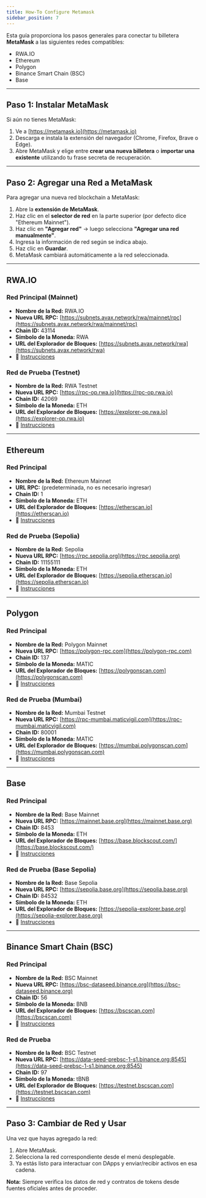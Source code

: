 ```yaml
---
title: How-To Configure Metamask
sidebar_position: 7
---
```




Esta guía proporciona los pasos generales para conectar tu billetera **MetaMask** a las siguientes redes compatibles:

* RWA.IO
* Ethereum
* Polygon
* Binance Smart Chain (BSC)
* Base

---

## Paso 1: Instalar MetaMask

Si aún no tienes MetaMask:

1. Ve a [https://metamask.io](https://metamask.io)
2. Descarga e instala la extensión del navegador (Chrome, Firefox, Brave o Edge).
3. Abre MetaMask y elige entre **crear una nueva billetera** o **importar una existente** utilizando tu frase secreta de recuperación.

---

## Paso 2: Agregar una Red a MetaMask

Para agregar una nueva red blockchain a MetaMask:

1. Abre la **extensión de MetaMask**.
2. Haz clic en el **selector de red** en la parte superior (por defecto dice "Ethereum Mainnet").
3. Haz clic en **"Agregar red"** → luego selecciona **"Agregar una red manualmente"**.
4. Ingresa la información de red según se indica abajo.
5. Haz clic en **Guardar**.
6. MetaMask cambiará automáticamente a la red seleccionada.

---

## RWA.IO

### Red Principal (Mainnet)

* **Nombre de la Red:** RWA.IO
* **Nueva URL RPC:** [https://subnets.avax.network/rwa/mainnet/rpc](https://subnets.avax.network/rwa/mainnet/rpc)
* **Chain ID:** 43114
* **Símbolo de la Moneda:** RWA
* **URL del Explorador de Bloques:** [https://subnets.avax.network/rwa](https://subnets.avax.network/rwa)
* 🔗 [Instrucciones](https://docs.rwa.io)

### Red de Prueba (Testnet)

* **Nombre de la Red:** RWA Testnet
* **Nueva URL RPC:** [https://rpc-op.rwa.io](https://rpc-op.rwa.io)
* **Chain ID:** 42069
* **Símbolo de la Moneda:** ETH
* **URL del Explorador de Bloques:** [https://explorer-op.rwa.io](https://explorer-op.rwa.io)
* 🔗 [Instrucciones](https://docs.rwa.io/testnet)

---

## Ethereum

### Red Principal

* **Nombre de la Red:** Ethereum Mainnet
* **URL RPC:** (predeterminada, no es necesario ingresar)
* **Chain ID:** 1
* **Símbolo de la Moneda:** ETH
* **URL del Explorador de Bloques:** [https://etherscan.io](https://etherscan.io)
* 🔗 [Instrucciones](https://codehs.com/tutorial/jkeesh/how-to-set-up-an-ethereum-wallet-on-metamask)

### Red de Prueba (Sepolia)

* **Nombre de la Red:** Sepolia
* **Nueva URL RPC:** [https://rpc.sepolia.org](https://rpc.sepolia.org)
* **Chain ID:** 11155111
* **Símbolo de la Moneda:** ETH
* **URL del Explorador de Bloques:** [https://sepolia.etherscan.io](https://sepolia.etherscan.io)
* 🔗 [Instrucciones](https://sepolia.dev/)

---

## Polygon

### Red Principal

* **Nombre de la Red:** Polygon Mainnet
* **Nueva URL RPC:** [https://polygon-rpc.com](https://polygon-rpc.com)
* **Chain ID:** 137
* **Símbolo de la Moneda:** MATIC
* **URL del Explorador de Bloques:** [https://polygonscan.com](https://polygonscan.com)
* 🔗 [Instrucciones](https://polygon.technology/blog/getting-started-with-metamask-on-polygon)

### Red de Prueba (Mumbai)

* **Nombre de la Red:** Mumbai Testnet
* **Nueva URL RPC:** [https://rpc-mumbai.maticvigil.com](https://rpc-mumbai.maticvigil.com)
* **Chain ID:** 80001
* **Símbolo de la Moneda:** MATIC
* **URL del Explorador de Bloques:** [https://mumbai.polygonscan.com](https://mumbai.polygonscan.com)
* 🔗 [Instrucciones](https://wiki.polygon.technology/docs/develop/network-details/network)

---

## Base

### Red Principal

* **Nombre de la Red:** Base Mainnet
* **Nueva URL RPC:** [https://mainnet.base.org](https://mainnet.base.org)
* **Chain ID:** 8453
* **Símbolo de la Moneda:** ETH
* **URL del Explorador de Bloques:** [https://base.blockscout.com/](https://base.blockscout.com/)
* 🔗 [Instrucciones](https://docs.base.org/chain/using-base)

### Red de Prueba (Base Sepolia)

* **Nombre de la Red:** Base Sepolia
* **Nueva URL RPC:** [https://sepolia.base.org](https://sepolia.base.org)
* **Chain ID:** 84532
* **Símbolo de la Moneda:** ETH
* **URL del Explorador de Bloques:** [https://sepolia-explorer.base.org](https://sepolia-explorer.base.org)
* 🔗 [Instrucciones](https://docs.base.org/network-information)

---

## Binance Smart Chain (BSC)

### Red Principal

* **Nombre de la Red:** BSC Mainnet
* **Nueva URL RPC:** [https://bsc-dataseed.binance.org](https://bsc-dataseed.binance.org)
* **Chain ID:** 56
* **Símbolo de la Moneda:** BNB
* **URL del Explorador de Bloques:** [https://bscscan.com](https://bscscan.com)
* 🔗 [Instrucciones](https://www.moonpay.com/es/learn/cryptocurrency/how-to-connect-metamask-to-binance-smart-chain-bsc)

### Red de Prueba

* **Nombre de la Red:** BSC Testnet
* **Nueva URL RPC:** [https://data-seed-prebsc-1-s1.binance.org:8545](https://data-seed-prebsc-1-s1.binance.org:8545)
* **Chain ID:** 97
* **Símbolo de la Moneda:** tBNB
* **URL del Explorador de Bloques:** [https://testnet.bscscan.com](https://testnet.bscscan.com)
* 🔗 [Instrucciones](https://docs.bnbchain.org/docs/testnet/wallet/metamask)

---

## Paso 3: Cambiar de Red y Usar

Una vez que hayas agregado la red:

1. Abre MetaMask.
2. Selecciona la red correspondiente desde el menú desplegable.
3. Ya estás listo para interactuar con DApps y enviar/recibir activos en esa cadena.

**Nota:** Siempre verifica los datos de red y contratos de tokens desde fuentes oficiales antes de proceder.


